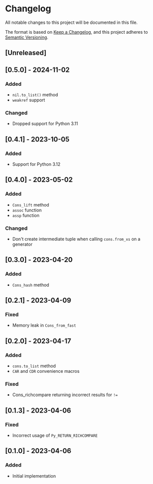 # Changelog

All notable changes to this project will be documented in this file.

The format is based on [Keep a Changelog](https://keepachangelog.com/en/1.0.0/),
and this project adheres to [Semantic Versioning](https://semver.org/spec/v2.0.0.html).

## [Unreleased]

## [0.5.0] - 2024-11-02

### Added

- `nil.to_list()` method
- `weakref` support

### Changed

- Dropped support for Python 3.11

## [0.4.1] - 2023-10-05

### Added

- Support for Python 3.12

## [0.4.0] - 2023-05-02

### Added

- `Cons_lift` method
- `assoc` function
- `assp` function

### Changed

- Don't create intermediate tuple when calling `cons.from_xs` on a generator

## [0.3.0] - 2023-04-20

### Added

- `Cons_hash` method

## [0.2.1] - 2023-04-09

### Fixed

- Memory leak in `Cons_from_fast`

## [0.2.0] - 2023-04-17

### Added

- `cons.to_list` method
- `CAR` and `CDR` convenience macros

### Fixed

- Cons_richcompare returning incorrect results for `!=`

## [0.1.3] - 2023-04-06

### Fixed

- Incorrect usage of `Py_RETURN_RICHCOMPARE`

## [0.1.0] - 2023-04-06

### Added

- Initial implementation
